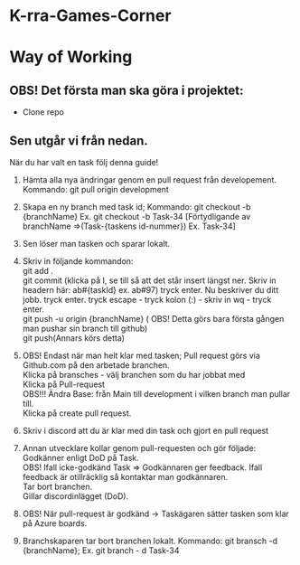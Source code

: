 # K-rra-Games-Corner

# Way of Working

## OBS! Det första man ska göra i projektet:

- Clone repo

## Sen utgår vi från nedan.

När du har valt en task följ denna guide!

1. Hämta alla nya ändringar genom en pull request från developement. Kommando: git pull origin development

2. Skapa en ny branch med task id; Kommando: git checkout -b {branchName} Ex. git checkout -b Task-34
   [Förtydligande av branchName =>(Task-{taskens id-nummer}) Ex. Task-34]

3. Sen löser man tasken och sparar lokalt.

4. Skriv in följande kommandon: <br>
   git add . <br>
   git commit (klicka på I, se till så att det står insert längst ner. Skriv in headern här: ab#{taskId} ex. ab#97) tryck enter. Nu beskriver du ditt jobb. tryck enter.
   tryck escape - tryck kolon (:) - skriv in wq - tryck enter. <br>
   git push -u origin {branchName} ( OBS! Detta görs bara första gången man pushar sin branch till github) <br>
   git push(Annars körs detta)

5. OBS! Endast när man helt klar med tasken; Pull request görs via Github.com på den arbetade branchen. <br>
   Klicka på bransches - välj branchen som du har jobbat med <br>
   Klicka på Pull-request <br>
   OBS!!! Ändra Base: från Main till development i vilken branch man pullar till. <br>
   Klicka på create pull request.

6. Skriv i discord att du är klar med din task och gjort en pull request

7. Annan utvecklare kollar genom pull-requesten och gör följade: <br>
   Godkänner enligt DoD på Task. <br>
   OBS! Ifall icke-godkänd Task => Godkännaren ger feedback.
   Ifall feedback är otillräcklig så kontaktar man godkännaren. <br>
   Tar bort branchen. <br>
   Gillar discordinlägget (DoD).

8. OBS! När pull-request är godkänd -> Taskägaren sätter tasken som klar på Azure boards.

9. Branchskaparen tar bort branchen lokalt. Kommando: git bransch -d {branchName}; Ex. git branch - d Task-34
